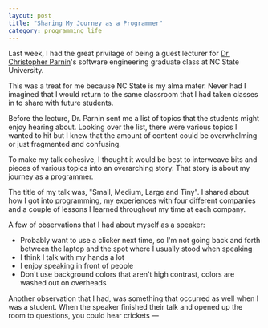 ```yaml
---
layout: post
title: "Sharing My Journey as a Programmer"
category: programming life
---
```


Last week, I had the great privilage of being a guest lecturer for [Dr. Christopher Parnin](http://www.chrisparnin.me/)'s software engineering graduate class at NC State University.

This was a treat for me because NC State is my alma mater. Never had I imagined that I would return to the same classroom that I had taken classes in to share with future students.

Before the lecture, Dr. Parnin sent me a list of topics that the students might enjoy hearing about. Looking over the list, there were various topics I wanted to hit but I knew that the amount of content could be overwhelming or just fragmented and confusing.

To make my talk cohesive, I thought it would be best to interweave bits and pieces of various topics into an overarching story. That story is about my journey as a programmer.

The title of my talk was, "Small, Medium, Large and Tiny". I shared about how I got into programming, my experiences with four different companies and a couple of lessons I learned throughout my time at each company.

A few of observations that I had about myself as a speaker:
- Probably want to use a clicker next time, so I'm not going back and forth between the laptop and the spot where I usually stood when speaking
- I think I talk with my hands a lot
- I enjoy speaking in front of people
- Don't use background colors that aren't high contrast, colors are washed out on overheads

Another observation that I had, was something that occurred as well when I was a student. When the speaker finished their talk and opened up the room to questions, you could hear crickets &mdash; 
